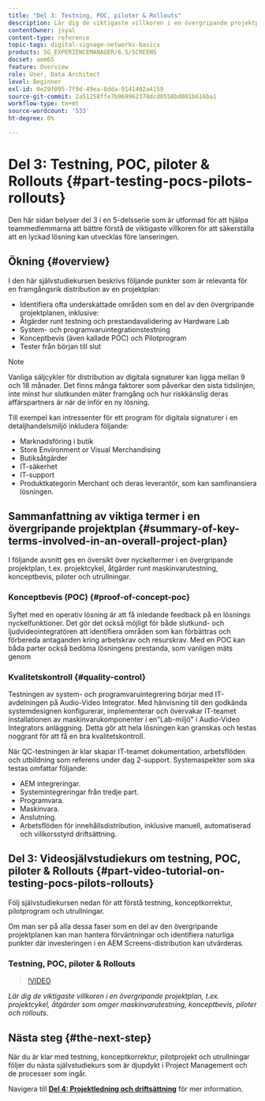 ```yaml
---
title: "Del 3: Testning, POC, piloter & Rollouts"
description: Lär dig de viktigaste villkoren i en övergripande projektplan, t.ex. projektcykel, åtgärder som omger maskinvarutestning, konceptbevis, piloter och rollouts.
contentOwner: jsyal
content-type: reference
topic-tags: digital-signage-networks-basics
products: SG_EXPERIENCEMANAGER/6.5/SCREENS
docset: aem65
feature: Overview
role: User, Data Architect
level: Beginner
exl-id: 0e29f095-7f9d-49ea-8dda-9141402a4159
source-git-commit: 2a51258ffe7b969962378dcd0558bd001b616ba1
workflow-type: tm+mt
source-wordcount: '533'
ht-degree: 0%

---
```


# Del 3: Testning, POC, piloter &amp; Rollouts {#part-testing-pocs-pilots-rollouts}

Den här sidan belyser del 3 i en 5-delsserie som är utformad för att hjälpa teammedlemmarna att bättre förstå de viktigaste villkoren för att säkerställa att en lyckad lösning kan utvecklas före lanseringen.

## Ökning {#overview}

I den här självstudiekursen beskrivs följande punkter som är relevanta för en framgångsrik distribution av en projektplan:

* Identifiera ofta underskattade områden som en del av den övergripande projektplanen, inklusive:
* Åtgärder runt testning och prestandavalidering av Hardware Lab
* System- och programvaruintegrationstestning
* Konceptbevis (även kallade POC) och Pilotprogram
* Tester från början till slut

>[!NOTE]
>
>Vanliga säljcykler för distribution av digitala signaturer kan ligga mellan 9 och 18 månader. Det finns många faktorer som påverkar den sista tidslinjen, inte minst hur slutkunden mäter framgång och hur riskkänslig deras affärspartners är när de inför en ny lösning.

Till exempel kan intressenter för ett program för digitala signaturer i en detaljhandelsmiljö inkludera följande:

* Marknadsföring i butik
* Store Environment or Visual Merchandising
* Butiksåtgärder
* IT-säkerhet
* IT-support
* Produktkategorin Merchant och deras leverantör, som kan samfinansiera lösningen.

## Sammanfattning av viktiga termer i en övergripande projektplan {#summary-of-key-terms-involved-in-an-overall-project-plan}

I följande avsnitt ges en översikt över nyckeltermer i en övergripande projektplan, t.ex. projektcykel, åtgärder runt maskinvarutestning, konceptbevis, piloter och utrullningar.

### Konceptbevis (POC) {#proof-of-concept-poc}

Syftet med en operativ lösning är att få inledande feedback på en lösnings nyckelfunktioner. Det gör det också möjligt för både slutkund- och ljudvideointegratören att identifiera områden som kan förbättras och förbereda antaganden kring arbetskrav och resurskrav. Med en POC kan båda parter också bedöma lösningens prestanda, som vanligen mäts genom

### Kvalitetskontroll {#quality-control}

Testningen av system- och programvaruintegrering börjar med IT-avdelningen på Audio-Video Integrator. Med hänvisning till den godkända systemdesignen konfigurerar, implementerar och övervakar IT-teamet installationen av maskinvarukomponenter i en&quot;Lab-miljö&quot; i Audio-Video Integrators anläggning. Detta gör att hela lösningen kan granskas och testas noggrant för att få en bra kvalitetskontroll.

När QC-testningen är klar skapar IT-teamet dokumentation, arbetsflöden och utbildning som referens under dag 2-support. Systemaspekter som ska testas omfattar följande:

* AEM integreringar.
* Systemintegreringar från tredje part.
* Programvara.
* Maskinvara.
* Anslutning.
* Arbetsflöden för innehållsdistribution, inklusive manuell, automatiserad och villkorsstyrd driftsättning.

## Del 3: Videosjälvstudiekurs om testning, POC, piloter &amp; Rollouts {#part-video-tutorial-on-testing-pocs-pilots-rollouts}

Följ självstudiekursen nedan för att förstå testning, konceptkorrektur, pilotprogram och utrullningar.

Om man ser på alla dessa faser som en del av den övergripande projektplanen kan man hantera förväntningar och identifiera naturliga punkter där investeringen i en AEM Screens-distribution kan utvärderas.

### Testning, POC, piloter &amp; Rollouts

>[!VIDEO](https://video.tv.adobe.com/v/28405)

*Lär dig de viktigaste villkoren i en övergripande projektplan, t.ex. projektcykel, åtgärder som omger maskinvarutestning, konceptbevis, piloter och rollouts.*

## Nästa steg {#the-next-step}

När du är klar med testning, konceptkorrektur, pilotprojekt och utrullningar följer du nästa självstudiekurs som är djupdykt i Project Management och de processer som ingår.

Navigera till **[Del 4: Projektledning och driftsättning](project-management-and-deployment.md)** för mer information.
